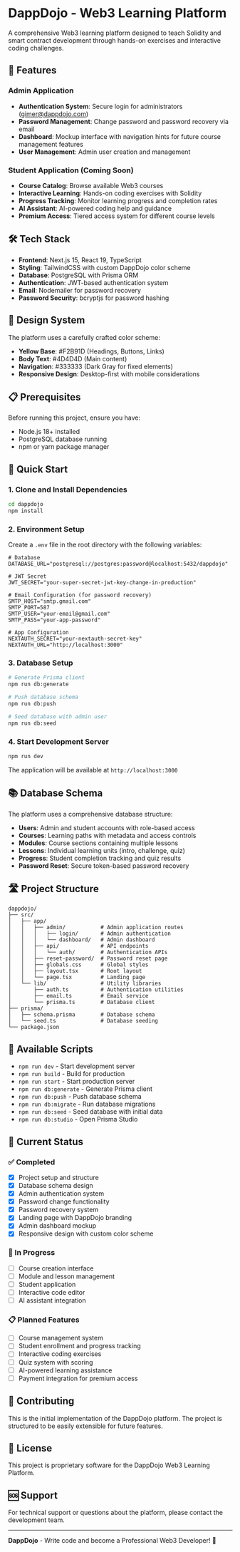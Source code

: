 # DappDojo - Web3 Learning Platform

A comprehensive Web3 learning platform designed to teach Solidity and smart contract development through hands-on exercises and interactive coding challenges.

## 🚀 Features

### Admin Application
- **Authentication System**: Secure login for administrators (gimer@dappdojo.com)
- **Password Management**: Change password and password recovery via email
- **Dashboard**: Mockup interface with navigation hints for future course management features
- **User Management**: Admin user creation and management

### Student Application (Coming Soon)
- **Course Catalog**: Browse available Web3 courses
- **Interactive Learning**: Hands-on coding exercises with Solidity
- **Progress Tracking**: Monitor learning progress and completion rates
- **AI Assistant**: AI-powered coding help and guidance
- **Premium Access**: Tiered access system for different course levels

## 🛠️ Tech Stack

- **Frontend**: Next.js 15, React 19, TypeScript
- **Styling**: TailwindCSS with custom DappDojo color scheme
- **Database**: PostgreSQL with Prisma ORM
- **Authentication**: JWT-based authentication system
- **Email**: Nodemailer for password recovery
- **Password Security**: bcryptjs for password hashing

## 🎨 Design System

The platform uses a carefully crafted color scheme:
- **Yellow Base**: #F2B91D (Headings, Buttons, Links)
- **Body Text**: #4D4D4D (Main content)
- **Navigation**: #333333 (Dark Gray for fixed elements)
- **Responsive Design**: Desktop-first with mobile considerations

## 📋 Prerequisites

Before running this project, ensure you have:
- Node.js 18+ installed
- PostgreSQL database running
- npm or yarn package manager

## 🚀 Quick Start

### 1. Clone and Install Dependencies

```bash
cd dappdojo
npm install
```

### 2. Environment Setup

Create a `.env` file in the root directory with the following variables:

```env
# Database
DATABASE_URL="postgresql://postgres:password@localhost:5432/dappdojo"

# JWT Secret
JWT_SECRET="your-super-secret-jwt-key-change-in-production"

# Email Configuration (for password recovery)
SMTP_HOST="smtp.gmail.com"
SMTP_PORT=587
SMTP_USER="your-email@gmail.com"
SMTP_PASS="your-app-password"

# App Configuration
NEXTAUTH_SECRET="your-nextauth-secret-key"
NEXTAUTH_URL="http://localhost:3000"
```

### 3. Database Setup

```bash
# Generate Prisma client
npm run db:generate

# Push database schema
npm run db:push

# Seed database with admin user
npm run db:seed
```

### 4. Start Development Server

```bash
npm run dev
```

The application will be available at `http://localhost:3000`

## 📚 Database Schema

The platform uses a comprehensive database structure:

- **Users**: Admin and student accounts with role-based access
- **Courses**: Learning paths with metadata and access controls
- **Modules**: Course sections containing multiple lessons
- **Lessons**: Individual learning units (intro, challenge, quiz)
- **Progress**: Student completion tracking and quiz results
- **Password Reset**: Secure token-based password recovery

## 🛣️ Project Structure

```
dappdojo/
├── src/
│   ├── app/
│   │   ├── admin/           # Admin application routes
│   │   │   ├── login/       # Admin authentication
│   │   │   └── dashboard/   # Admin dashboard
│   │   ├── api/             # API endpoints
│   │   │   └── auth/        # Authentication APIs
│   │   ├── reset-password/  # Password reset page
│   │   ├── globals.css      # Global styles
│   │   ├── layout.tsx       # Root layout
│   │   └── page.tsx         # Landing page
│   └── lib/                 # Utility libraries
│       ├── auth.ts          # Authentication utilities
│       ├── email.ts         # Email service
│       └── prisma.ts        # Database client
├── prisma/
│   ├── schema.prisma        # Database schema
│   └── seed.ts              # Database seeding
└── package.json
```

## 🔧 Available Scripts

- `npm run dev` - Start development server
- `npm run build` - Build for production
- `npm run start` - Start production server
- `npm run db:generate` - Generate Prisma client
- `npm run db:push` - Push database schema
- `npm run db:migrate` - Run database migrations
- `npm run db:seed` - Seed database with initial data
- `npm run db:studio` - Open Prisma Studio

## 🚧 Current Status

### ✅ Completed
- [x] Project setup and structure
- [x] Database schema design
- [x] Admin authentication system
- [x] Password change functionality
- [x] Password recovery system
- [x] Landing page with DappDojo branding
- [x] Admin dashboard mockup
- [x] Responsive design with custom color scheme

### 🚧 In Progress
- [ ] Course creation interface
- [ ] Module and lesson management
- [ ] Student application
- [ ] Interactive code editor
- [ ] AI assistant integration

### 📋 Planned Features
- [ ] Course management system
- [ ] Student enrollment and progress tracking
- [ ] Interactive coding exercises
- [ ] Quiz system with scoring
- [ ] AI-powered learning assistance
- [ ] Payment integration for premium access

## 🤝 Contributing

This is the initial implementation of the DappDojo platform. The project is structured to be easily extensible for future features.

## 📄 License

This project is proprietary software for the DappDojo Web3 Learning Platform.

## 🆘 Support

For technical support or questions about the platform, please contact the development team.

---

**DappDojo** - Write code and become a Professional Web3 Developer! 🚀
